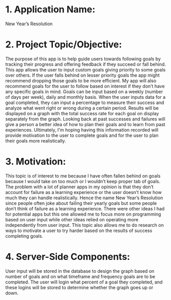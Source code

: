 # 1.	Application Name:
New Year’s Resolution

# 2.	Project Topic/Objective:
The purpose of this app is to help guide users towards following goals by tracking their
progress and offering feedback if they succeed or fall behind. This app allows the user to
input custom goals giving priority to some goals over others. If the user falls behind on lesser
priority goals the app might recommend dropping those goals to be more efficient. My app
will also recommend goals for the user to follow based on interest if they don’t have any
specific goals in mind. Goals can be input based on a weekly (number of days per week),
daily and monthly basis. When the user inputs data for a goal completed, they can input a
percentage to measure their success and analyze what went right or wrong during a certain
period. Results will be displayed on a graph with the total success rate for each goal on
display separately from the graph. Looking back at past successes and failures will give a
person a better idea of how to plan their goals and to learn from past experiences. Ultimately,
I'm hoping having this information recorded will provide motivation to the user to complete
goals and for the user to plan their goals more realistically. 


# 3.	Motivation:
This topic is of interest to me because I have often fallen behind on goals because I would
take on too much or I wouldn’t keep proper tab of goals. The problem with a lot of planner
apps in my opinion is that they don’t account for failure as a learning experience or the user
doesn’t know how much they can handle realistically. Hence the name New Year’s
Resolution since people often joke about failing their yearly goals but some people don’t
think of failure as a learning experience. There were other ideas I had for potential apps but
this one allowed me to focus more on programming based on user input while other ideas
relied on operating more independently from user input. This topic also allows me to do
research on ways to motivate a user to try harder based on the results of success completing
goals. 

# 4.	Server-Side Components:
User input will be stored in the database to design the graph based on number of goals and on
what timeframe and frequency goals are to be completed. The user will login what percent of
a goal they completed, and these logins will be stored to determine whether the graph goes
up or down. 

